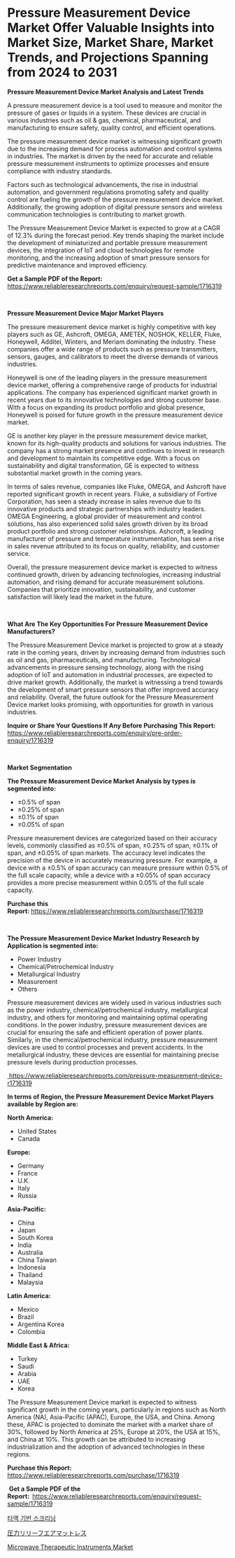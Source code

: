 <p><h1>Pressure Measurement Device Market Offer Valuable Insights into Market Size, Market Share, Market Trends, and Projections Spanning from 2024 to 2031</h1></p><p><strong>Pressure Measurement Device Market Analysis and Latest Trends</strong></p>
<p><p>A pressure measurement device is a tool used to measure and monitor the pressure of gases or liquids in a system. These devices are crucial in various industries such as oil & gas, chemical, pharmaceutical, and manufacturing to ensure safety, quality control, and efficient operations. </p><p>The pressure measurement device market is witnessing significant growth due to the increasing demand for process automation and control systems in industries. The market is driven by the need for accurate and reliable pressure measurement instruments to optimize processes and ensure compliance with industry standards.</p><p>Factors such as technological advancements, the rise in industrial automation, and government regulations promoting safety and quality control are fueling the growth of the pressure measurement device market. Additionally, the growing adoption of digital pressure sensors and wireless communication technologies is contributing to market growth.</p><p>The Pressure Measurement Device Market is expected to grow at a CAGR of 12.3% during the forecast period. Key trends shaping the market include the development of miniaturized and portable pressure measurement devices, the integration of IoT and cloud technologies for remote monitoring, and the increasing adoption of smart pressure sensors for predictive maintenance and improved efficiency.</p></p>
<p><strong>Get a Sample PDF of the Report:&nbsp;</strong> <a href="https://www.reliableresearchreports.com/enquiry/request-sample/1716319">https://www.reliableresearchreports.com/enquiry/request-sample/1716319</a></p>
<p>&nbsp;</p>
<p><strong>Pressure Measurement Device Major Market Players</strong></p>
<p><p>The pressure measurement device market is highly competitive with key players such as GE, Ashcroft, OMEGA, AMETEK, NOSHOK, KELLER, Fluke, Honeywell, Additel, Winters, and Meriam dominating the industry. These companies offer a wide range of products such as pressure transmitters, sensors, gauges, and calibrators to meet the diverse demands of various industries.</p><p>Honeywell is one of the leading players in the pressure measurement device market, offering a comprehensive range of products for industrial applications. The company has experienced significant market growth in recent years due to its innovative technologies and strong customer base. With a focus on expanding its product portfolio and global presence, Honeywell is poised for future growth in the pressure measurement device market.</p><p>GE is another key player in the pressure measurement device market, known for its high-quality products and solutions for various industries. The company has a strong market presence and continues to invest in research and development to maintain its competitive edge. With a focus on sustainability and digital transformation, GE is expected to witness substantial market growth in the coming years.</p><p>In terms of sales revenue, companies like Fluke, OMEGA, and Ashcroft have reported significant growth in recent years. Fluke, a subsidiary of Fortive Corporation, has seen a steady increase in sales revenue due to its innovative products and strategic partnerships with industry leaders. OMEGA Engineering, a global provider of measurement and control solutions, has also experienced solid sales growth driven by its broad product portfolio and strong customer relationships. Ashcroft, a leading manufacturer of pressure and temperature instrumentation, has seen a rise in sales revenue attributed to its focus on quality, reliability, and customer service.</p><p>Overall, the pressure measurement device market is expected to witness continued growth, driven by advancing technologies, increasing industrial automation, and rising demand for accurate measurement solutions. Companies that prioritize innovation, sustainability, and customer satisfaction will likely lead the market in the future.</p></p>
<p>&nbsp;</p>
<p><strong>What Are The Key Opportunities For Pressure Measurement Device Manufacturers?</strong></p>
<p><p>The Pressure Measurement Device market is projected to grow at a steady rate in the coming years, driven by increasing demand from industries such as oil and gas, pharmaceuticals, and manufacturing. Technological advancements in pressure sensing technology, along with the rising adoption of IoT and automation in industrial processes, are expected to drive market growth. Additionally, the market is witnessing a trend towards the development of smart pressure sensors that offer improved accuracy and reliability. Overall, the future outlook for the Pressure Measurement Device market looks promising, with opportunities for growth in various industries.</p></p>
<p><strong>Inquire or Share Your Questions If Any Before Purchasing This Report:</strong> <a href="https://www.reliableresearchreports.com/enquiry/pre-order-enquiry/1716319">https://www.reliableresearchreports.com/enquiry/pre-order-enquiry/1716319</a></p>
<p>&nbsp;</p>
<p><strong>Market Segmentation</strong></p>
<p><strong>The Pressure Measurement Device Market Analysis by types is segmented into:</strong></p>
<p><ul><li>±0.5% of span</li><li>±0.25% of span</li><li>±0.1% of span</li><li>±0.05% of span</li></ul></p>
<p><p>Pressure measurement devices are categorized based on their accuracy levels, commonly classified as ±0.5% of span, ±0.25% of span, ±0.1% of span, and ±0.05% of span markets. The accuracy level indicates the precision of the device in accurately measuring pressure. For example, a device with a ±0.5% of span accuracy can measure pressure within 0.5% of the full scale capacity, while a device with a ±0.05% of span accuracy provides a more precise measurement within 0.05% of the full scale capacity.</p></p>
<p><strong>Purchase this Report:&nbsp;</strong><a href="https://www.reliableresearchreports.com/purchase/1716319">https://www.reliableresearchreports.com/purchase/1716319</a></p>
<p>&nbsp;</p>
<p><strong>The Pressure Measurement Device Market Industry Research by Application is segmented into:</strong></p>
<p><ul><li>Power Industry</li><li>Chemical/Petrochemical Industry</li><li>Metallurgical Industry</li><li>Measurement</li><li>Others</li></ul></p>
<p><p>Pressure measurement devices are widely used in various industries such as the power industry, chemical/petrochemical industry, metallurgical industry, and others for monitoring and maintaining optimal operating conditions. In the power industry, pressure measurement devices are crucial for ensuring the safe and efficient operation of power plants. Similarly, in the chemical/petrochemical industry, pressure measurement devices are used to control processes and prevent accidents. In the metallurgical industry, these devices are essential for maintaining precise pressure levels during production processes.</p></p>
<p><a href="https://www.reliableresearchreports.com/pressure-measurement-device-r1716319">&nbsp;https://www.reliableresearchreports.com/pressure-measurement-device-r1716319</a></p>
<p><strong>In terms of Region, the Pressure Measurement Device Market Players available by Region are:</strong></p>
<p>
    <p> <strong> North America: </strong>
        <ul>
            <li>United States</li>
            <li>Canada</li>
        </ul>
        </p> 
    <p> <strong> Europe: </strong>
        <ul>
            <li>Germany</li>
            <li>France</li>
            <li>U.K.</li>
            <li>Italy</li>
            <li>Russia</li>
        </ul>
        </p> 
    <p> <strong> Asia-Pacific: </strong>
        <ul>
            <li>China</li>
            <li>Japan</li>
            <li>South Korea</li>
            <li>India</li>
            <li>Australia</li>
            <li>China Taiwan</li>
            <li>Indonesia</li>
            <li>Thailand</li>
            <li>Malaysia</li>
        </ul>
        </p> 
    <p> <strong> Latin America: </strong>
        <ul>
            <li>Mexico</li>
            <li>Brazil</li>
            <li>Argentina Korea</li>
            <li>Colombia</li>
        </ul>
        </p> 
    <p> <strong> Middle East & Africa: </strong>
        <ul>
            <li>Turkey</li>
            <li>Saudi</li>
            <li>Arabia</li>
            <li>UAE</li>
            <li>Korea</li>
        </ul>
    </p>
    </p>
<p><p>The Pressure Measurement Device market is expected to witness significant growth in the coming years, particularly in regions such as North America (NA), Asia-Pacific (APAC), Europe, the USA, and China. Among these, APAC is projected to dominate the market with a market share of 30%, followed by North America at 25%, Europe at 20%, the USA at 15%, and China at 10%. This growth can be attributed to increasing industrialization and the adoption of advanced technologies in these regions.</p></p>
<p><strong>Purchase this Report: </strong><a href="https://www.reliableresearchreports.com/purchase/1716319">https://www.reliableresearchreports.com/purchase/1716319</a></p>
<p>&nbsp;<strong>Get a Sample PDF of the Report:&nbsp;&nbsp;</strong><a href="https://www.reliableresearchreports.com/enquiry/request-sample/1716319">https://www.reliableresearchreports.com/enquiry/request-sample/1716319</a></p>
<p><strong></strong></p>
<p><p><a href="https://medium.com/@josefarice/%EC%84%B8%EA%B3%84%EC%A0%81%EC%9D%B8-%EC%B9%A8-%EB%B6%84%EC%84%9D-%EC%8B%9C%EC%9E%A5-%EC%84%B9%ED%84%B0-%EC%A2%85%EB%A5%98-%EC%9D%91%EC%9A%A9-%EC%8B%9C%EC%9E%A5-%EC%B0%B8%EA%B0%80%EC%9E%90-%EC%A0%84%EB%9E%B5-%EC%A7%80%EC%97%AD%EB%B3%84-%EC%84%B1%EC%9E%A5-%EC%9D%B8%EC%82%AC%EC%9D%B4%ED%8A%B8-%EB%B0%8F-%EB%AF%B8%EB%9E%98-%EC%A0%84%EB%A7%9D-2024%EB%85%84-2031%EB%85%84-febf9328e153">타액 기반 스크리닝</a></p><p><a href="https://medium.com/@byroalenzuela76845/%E5%9C%A7%E5%8A%9B%E8%A7%A3%E6%94%BE%E3%82%A8%E3%82%A2%E3%83%9E%E3%83%83%E3%83%88%E3%83%AC%E3%82%B9%E5%B8%82%E5%A0%B4%E8%AA%BF%E6%9F%BB%E3%83%AC%E3%83%9D%E3%83%BC%E3%83%88-%E3%81%9D%E3%81%AE%E6%AD%B4%E5%8F%B2%E3%81%A8%E4%BA%88%E6%B8%AC2031%E5%B9%B4%E3%81%BE%E3%81%A7%E3%81%AE2024-97baf22551cc">圧力リリーフエアマットレス</a></p><p><a href="https://github.com/lylyparadise/Market-Research-Report-List-3/blob/main/microwave-therapeutic-instruments-market.md">Microwave Therapeutic Instruments Market</a></p></p>